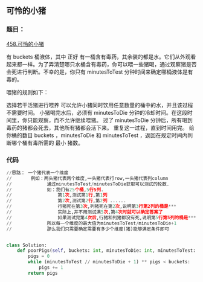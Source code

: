 ## 可怜的小猪

### 题目：
[458.可怜的小猪](https://leetcode-cn.com/problems/poor-pigs/comments/)

有 buckets 桶液体，其中 正好 有一桶含有毒药，其余装的都是水。它们从外观看起来都一样。为了弄清楚哪只水桶含有毒药，你可以喂一些猪喝，通过观察猪是否会死进行判断。不幸的是，你只有 minutesToTest 分钟时间来确定哪桶液体是有毒的。

喂猪的规则如下：

选择若干活猪进行喂养
可以允许小猪同时饮用任意数量的桶中的水，并且该过程不需要时间。
小猪喝完水后，必须有 minutesToDie 分钟的冷却时间。在这段时间里，你只能观察，而不允许继续喂猪。
过了 minutesToDie 分钟后，所有喝到毒药的猪都会死去，其他所有猪都会活下来。
重复这一过程，直到时间用完。
给你桶的数目 buckets ，minutesToDie 和 minutesToTest ，返回在规定时间内判断哪个桶有毒所需的 最小 猪数。


### 代码

```py
//思路： 一个猪代表一个维度
//       例如：两头猪代表两个维度,一头猪代表行row,一头猪代表列column
//             通过minutesToTest/minutesToDie获取可以测试的轮数.
//             如：我们有25个桶,5行5列.
//                 第1次,测试第1行,第1列
//                 第2次,测试第2行,第2列 ......
//                 行猪死在第3次,列猪死在第2次,说明第3行第2列的桶是***
//                 实际上,并不用测试满5次,第4次时就可以确定答案了
//                 如果测试完第4次后,行猪和列猪都没有死,说明第5行第5列的桶是***,而无需额外的测试
//             所以每一个维度的最大值为minutesToTest/minutesToDie+1
//             那么我们只需要确定需要有多少个维度(猪)能够满足条件即可


class Solution:
    def poorPigs(self, buckets: int, minutesToDie: int, minutesToTest: int) -> int:
        pigs = 0
        while (minutesToTest // minutesToDie + 1) ** pigs < buckets:
            pigs += 1
        return pigs
```
